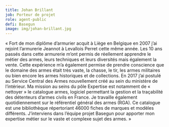 ```yaml
---
title: Johan Brillant
job: Porteur de projet
role: agent-public
defi: Basegun
image: img/johan-brillant.jpg
---
```

« Fort de mon diplôme d’armurier acquit à Liège en Belgique en 2007 j’ai rejoint l’armurerie Jeannot à Levallois Perret cette même année. Les 10 ans passés dans cette armurerie m’ont permis de réellement apprendre le métier des armes, leurs techniques et leurs diversités mais également la vente. Cette expérience m’a également permise de prendre conscience que le domaine des armes était très vaste, la chasse, le tir, les armes militaires ou bien encore les armes historiques et de collections. En 2017 j’ai postulé au Service Central des Armes nouvellement créé au sein du ministère de l’intérieur. Ma mission au seins du pôle Expertise est notamment de « nettoyer » le catalogue armes, logiciel permettant la gestion et la traçabilité des détenteurs d’armes civils en France. Je travaille également quotidiennement sur le référentiel général des armes (RGA). Ce catalogue est une bibliothèque répertoriant 46000 fiches de marques et modèles différents. J’interviens dans l’équipe projet Basegun pour apporter mon expertise métier sur le vaste et complexe sujet des armes. »